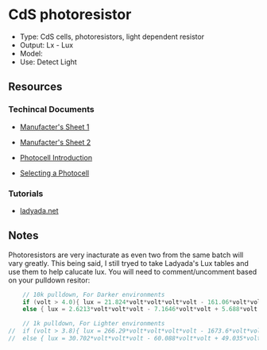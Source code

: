 CdS photoresistor
===========
 - Type: CdS cells, photoresistors, light dependent resistor
 - Output: Lx - Lux
 - Model:
 - Use: Detect Light

Resources
---------

### Techincal Documents
- <a href="http://www.ladyada.net/media/sensors/PDV-P8001.pdf">Manufacter's Sheet 1</a>
- <a href="http://www.ladyada.net/media/sensors/DTS_A9950_A7060_B9060.pdf">Manufacter's Sheet 2</a>

- <a href="http://www.ladyada.net/media/sensors/APP_PhotocellIntroduction.pdf">Photocell Introduction</a>
- <a href="http://www.ladyada.net/media/sensors/gde_photocellselecting.pdf">Selecting a Photocell</a>

### Tutorials
- <a href="http://www.ladyada.net/learn/sensors/cds.html">ladyada.net</a>

Notes
-----
Photoresistors are very inacturate as even two from the same batch will vary greatly. This being said, I still tryed to take Ladyada's Lux tables and use them to help calucate lux. You will need to comment/uncomment based on your pulldown resitor:
```c++
	// 10k pulldown, For Darker environments
	if (volt > 4.0){ lux = 21.824*volt*volt*volt*volt - 161.06*volt*volt*volt + 332.63*volt*volt - 167.44*volt + 13.676; }
	else { lux = 2.6213*volt*volt*volt - 7.1646*volt*volt + 5.688*volt - 0.3998; }

	// 1k pulldown, For Lighter environments
//	if (volt > 3.8){ lux = 266.29*volt*volt*volt*volt - 1673.6*volt*volt*volt + 2903.7*volt*volt - 1242.5*volt + 97.857; }
//	else { lux = 30.702*volt*volt*volt - 60.088*volt*volt + 49.035*volt - 3.3333; }
```

